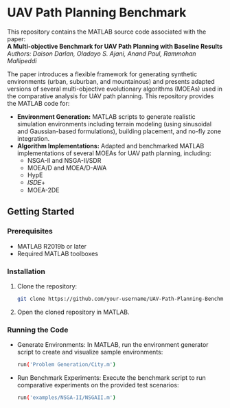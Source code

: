 # UAV Path Planning Benchmark

This repository contains the MATLAB source code associated with the paper:  
**A Multi-objective Benchmark for UAV Path Planning with Baseline Results**  
*Authors: Daison Darlan, Oladayo S. Ajani, Anand Paul, Rammohan Mallipeddi*

The paper introduces a flexible framework for generating synthetic environments (urban, suburban, and mountainous) and presents adapted versions of several multi-objective evolutionary algorithms (MOEAs) used in the comparative analysis for UAV path planning. This repository provides the MATLAB code for:

- **Environment Generation:** MATLAB scripts to generate realistic simulation environments including terrain modeling (using sinusoidal and Gaussian-based formulations), building placement, and no-fly zone integration.
- **Algorithm Implementations:** Adapted and benchmarked MATLAB implementations of several MOEAs for UAV path planning, including:
  - NSGA-II and NSGA-II/SDR
  - MOEA/D and MOEA/D-AWA
  - HypE
  - 𝐼𝑆𝐷𝐸+
  - MOEA-2DE

## Getting Started

### Prerequisites
- MATLAB R2019b or later
- Required MATLAB toolboxes

### Installation
1. Clone the repository:
   ```bash
   git clone https://github.com/your-username/UAV-Path-Planning-Benchmark.git
2. Open the cloned repository in MATLAB.

### Running the Code
- Generate Environments: In MATLAB, run the environment generator script to create and visualize sample environments:
  ```bash
  run('Problem Generation/City.m')
- Run Benchmark Experiments: Execute the benchmark script to run comparative experiments on the provided test scenarios:
  ```bash
  run('examples/NSGA-II/NSGAII.m')
